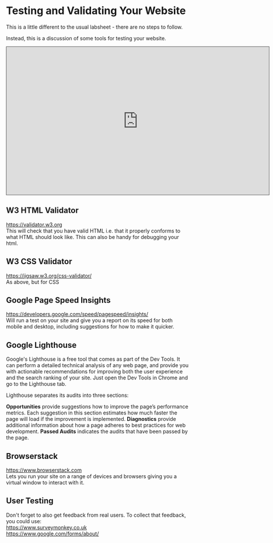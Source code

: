 # Testing and Validating Your Website

This is a little different to the usual labsheet - there are no steps to follow.

Instead, this is a discussion of some tools for testing your website.

<iframe src="https://dmureplay.cloud.panopto.eu/Panopto/Pages/Embed.aspx?id=d74ba3d3-f3db-427e-9c3a-acdb00ca18db&autoplay=false&offerviewer=true&showtitle=true&showbrand=false&start=0&interactivity=all" height="405" width="720" style="border: 1px solid #464646;" allowfullscreen allow="autoplay"></iframe>

## W3 HTML Validator

<https://validator.w3.org>  
This will check that you have valid HTML i.e. that it properly conforms to what HTML should look like. This can also be handy for debugging your html.

## W3 CSS Validator

<https://jigsaw.w3.org/css-validator/>  
As above, but for CSS

## Google Page Speed Insights

<https://developers.google.com/speed/pagespeed/insights/>  
Will run a test on your site and give you a report on its speed for both mobile and desktop, including suggestions for how to make it quicker.

## Google Lighthouse

Google's Lighthouse is a free tool that comes as part of the Dev Tools. It can perform a detailed technical analysis of any web page, and provide you with actionable recommendations for improving both the user experience and the search ranking of your site. Just open the Dev Tools in Chrome and go to the Lighthouse tab.

Lighthouse separates its audits into three sections:

**Opportunities** provide suggestions how to improve the page’s performance metrics. Each suggestion in this section estimates how much faster the page will load if the improvement is implemented.
**Diagnostics** provide additional information about how a page adheres to best practices for web development.
**Passed Audits** indicates the audits that have been passed by the page.

## Browserstack

<https://www.browserstack.com>  
Lets you run your site on a range of devices and browsers giving you a virtual window to interact with it.

## User Testing

Don't forget to also get feedback from real users. To collect that feedback, you could use:  
<https://www.surveymonkey.co.uk>  
<https://www.google.com/forms/about/>
